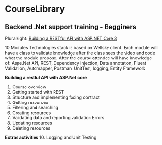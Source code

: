 # CourseLibrary
## Backend .Net support training - Begginers

Pluralsight: [Building a RESTful API with ASP.NET Core 3](vhttps://app.pluralsight.com/courses/04c8cfcd-b735-443c-96bb-e8699007b730/table-of-contents/)

10 Modules
Technologies stack is based on Wellsky client.
Each module will have a class to validate knowledge after the class sees the video and code what the module propose.
After the course attendee will have knowledge of: Aspe.Net API, REST, Dependency injection, Data annotation, Fluent Validation, Automapper, Postman, UnitTest, logging, Entity Framework
 
**Building a restful API with ASP.Net core**
1. Course overview
2. Getting started with REST
3. Structure and implementing facing contract
4. Getting resources
5. Filtering and searching
6. Creating resources
7. Validating data and reporting validation Errors
8. Updating resources
9. Deleting resources

**Extras activities**
10.  Logging and Unit Testing
